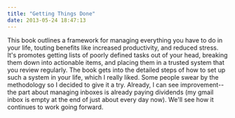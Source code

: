 ```yaml
---
title: "Getting Things Done"
date: 2013-05-24 18:47:13
---
```


This book outlines a framework for managing everything you have to do in your life, touting benefits like increased productivity, and reduced stress. It's promotes getting lists of poorly defined tasks out of your head, breaking them down into actionable items, and placing them in a trusted system that you review regularly. The book gets into the detailed steps of how to set up such a system in your life, which I really liked. Some people swear by the methodology so I decided to give it a try. Already, I can see improvement--the part about managing inboxes is already paying dividends (my gmail inbox is empty at the end of just about every day now). We'll see how it continues to work going forward.
